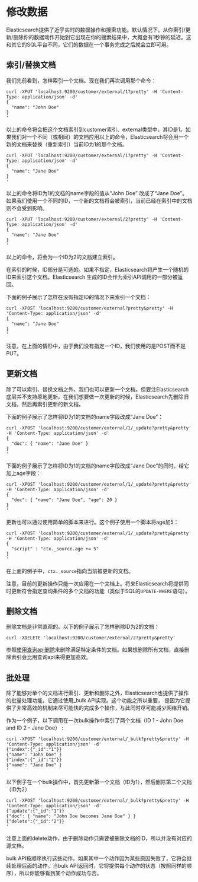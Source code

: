 # 修改数据

Elasticsearch提供了近乎实时的数据操作和搜索功能。默认情况下，从你索引/更新/删除你的数据动作开始到它出现在你的搜索结果中，大概会有1秒钟的延迟。这和其它的SQL平台不同，它们的数据在一个事务完成之后就会立即可用。

## 索引/替换文档

我们先前看到，怎样索引一个文档。现在我们再次调用那个命令：

```shell
curl -XPUT 'localhost:9200/customer/external/1?pretty' -H 'Content-Type: application/json' -d'
{
  "name": "John Doe"
}
'
```
以上的命令将会把这个文档索引到customer索引、external类型中，其ID是1。如果我们对一个不同（或相同）的文档应用以上的命令，Elasticsearch将会用一个新的文档来替换（重新索引）当前ID为1的那个文档。

```shell
curl -XPUT 'localhost:9200/customer/external/1?pretty' -H 'Content-Type: application/json' -d'
{
  "name": "Jane Doe"
}
'
```
以上的命令将ID为1的文档的name字段的值从“John Doe” 改成了“Jane Doe”。如果我们使用一个不同的ID，一个新的文档将会被索引，当前已经在索引中的文档则不会受到影响。
```shell
curl -XPUT 'localhost:9200/customer/external/2?pretty' -H 'Content-Type: application/json' -d'
{
  "name": "Jane Doe"
}
'
```
以上的命令，将会为一个ID为2的文档建立索引。

在索引的时候，ID部分是可选的。如果不指定，Elasticsearch将产生一个随机的ID来索引这个文档。Elasticsearch 生成的ID会作为索引API调用的一部分被返回。

下面的例子展示了怎样在没有指定ID的情况下来索引一个文档：
```shell
curl -XPOST 'localhost:9200/customer/external?pretty&pretty' -H 'Content-Type: application/json' -d'
{
  "name": "Jane Doe"
}
'
```
注意，在上面的情形中，由于我们没有指定一个ID，我们使用的是POST而不是PUT。

## 更新文档

除了可以索引、替换文档之外，我们也可以更新一个文档。但要注Elasticsearch底层并不支持原地更新。在我们想要做一次更新的时候，Elasticsearch先删除旧文档，然后再索引更新的新文档。

下面的例子展示了怎样将ID为1的文档的name字段改成“Jane Doe”：
```shell
curl -XPOST 'localhost:9200/customer/external/1/_update?pretty&pretty' -H 'Content-Type: application/json' -d'
{
  "doc": { "name": "Jane Doe" }
}
'
```

下面的例子展示了怎样将ID为1的文档的name字段改成“Jane Doe”的同时，给它加上age字段：
```shell
curl -XPOST 'localhost:9200/customer/external/1/_update?pretty&pretty' -H 'Content-Type: application/json' -d'
{
  "doc": { "name": "Jane Doe", "age": 20 }
}
'
```

更新也可以通过使用简单的脚本来进行。这个例子使用一个脚本将age加5：
```shell
curl -XPOST 'localhost:9200/customer/external/1/_update?pretty&pretty' -H 'Content-Type: application/json' -d'
{
  "script" : "ctx._source.age += 5"
}
'
```

在上面的例子中，`ctx._source`指向当前被更新的文档。

注意，目前的更新操作只能一次应用在一个文档上。将来Elasticsearch将提供同时更新符合指定查询条件的多个文档的功能（类似于SQL的`UPDATE-WHERE`语句）。

## 删除文档

删除文档是非常直观的。以下的例子展示了怎样删除ID为2的文档：

```shell
curl -XDELETE 'localhost:9200/customer/external/2?pretty&pretty'
```
参照[使用查询api删除]()来删除满足特定条件的文档。如果想删除所有文档，直接删除索引会比用查询api来得更加高效。

## 批处理

除了能够对单个的文档进行索引、更新和删除之外，Elasticsearch也提供了操作的批量处理功能，它通过使用_bulk API实现。这个功能之所以重要，
是因为它提供了非常高效的机制来尽可能快的完成多个操作，与此同时尽可能减少网络开销。

作为一个例子，以下调用在一次bulk操作中索引了两个文档（ID 1 - John Doe and ID 2 - Jane Doe） :
```shell
curl -XPOST 'localhost:9200/customer/external/_bulk?pretty&pretty' -H 'Content-Type: application/json' -d'
{"index":{"_id":"1"}}
{"name": "John Doe" }
{"index":{"_id":"2"}}
{"name": "Jane Doe" }
'
```

以下例子在一个bulk操作中，首先更新第一个文档（ID为1），然后删除第二个文档（ID为2）
```shell
curl -XPOST 'localhost:9200/customer/external/_bulk?pretty&pretty' -H 'Content-Type: application/json' -d'
{"update":{"_id":"1"}}
{"doc": { "name": "John Doe becomes Jane Doe" } }
{"delete":{"_id":"2"}}
'
```
注意上面的delete动作，由于删除动作只需要被删除文档的ID，所以并没有对应的源文档。

bulk API按顺序执行这些动作。如果其中一个动作因为某些原因失败了，它将会继续处理后面的动作。当bulk API返回时，它将提供每个动作的状态（按照同样的顺序），所以你能够看到某个动作成功与否。






